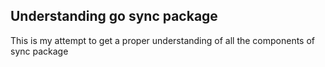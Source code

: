 ## Understanding go sync package

This is my attempt to get a proper understanding of all the components of sync package